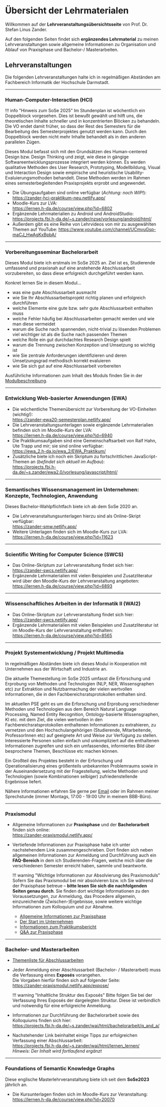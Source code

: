 # Übersicht der Lehrmaterialen

Willkommen auf der **Lehrveranstaltungsübersichtsseite** von Prof. Dr. Stefan Linus Zander. 

Auf den folgenden Seiten findet sich **ergänzendes Lehrmaterial** zu meinen Lehrveranstaltungen sowie allgemeine Informationen zu Organisation und Ablauf von Praxisphase und Bachelor-/ Masterarbeiten.

## Lehrveranstaltungen

Die folgenden Lehrveranstaltungen halte ich in regelmäßigen Abständen am Fachbereich Informatik der Hochschule Darmstadt.

---

### Human-Computer-Interaction (HCI)

!!! info "Hinweis zum SoSe 2025"
    Im Stundenplan ist wöchentlich ein Doppelblock vorgesehen. Dies ist bewußt gewählt und hilft uns, die theoretischen Inhalte schneller und in konzentrierten Blöcken zu behandeln. Die VO endet damit früher, so dass der Rest des     Semesters für die Bearbeitung des Semesterprojektes genutzt werden kann. Durch den Doppelblock werden nicht mehr Inhalte behandelt als in den anderen parallelen Zügen.  

Dieses Modul befasst sich mit den Grundsätzen des Human-centered Design bzw. Design Thinking und zeigt, wie diese in gängige Softwareentwicklungsprozesse integriert werden können. Es werden qualitative Methoden des User Research, Prototyping, Modellbildung, Visual und Interaction Design sowie empirische und heuristische Usability-Evaluierungsmothoden behandelt. Diese Methoden werden im Rahmen eines semesterbegleitenden Praxisprojekts erprobt und angewendet.

* Die Übungsaufgaben sind online verfügbar (_Achtung: noch WIP!_):  
    <https://zander-hci-praktikum-neu.netlify.app/>
* Moodle-Kurs zur LVA:  
    <https://lernen.h-da.de/course/view.php?id=6802>
* Ergänzende Lehrmaterialien zu Android und AndroidStudio:   
    <https://projects.fbi.h-da.de/~s.zander/nzse/vorlesung/android/html/>
* Außerdem gibt es eine Reihe von Lehrvideos von mir zu ausgewählten Themen auf YouTube:
    <https://www.youtube.com/channel/UCmvuGsp-maCJ_HwAgKxBpbA/>

---

### Vorbereitungsseminar Bachelorarbeit

Dieses Modul biete ich erstmals im SoSe 2025 an. Ziel ist es, Studierende umfassend und praxisnah auf eine anstehende Abschlussarbeit vorzubereiten, so dass diese erfolgreich durchgeführt werden kann.

Konkret lernen Sie in diesem Modul...

* was eine gute Abschlussarbeit ausmacht
* wie Sie Ihr Abschlussarbeitsprojekt richtig planen und erfolgreich durchführen
* welche Elemente eine gute bzw. sehr gute Abschlussarbeit enthalten muss
* welche Fehler häufig bei Abschlussarbeiten gemacht werden und wie man diese vermeidet
* warum die Suche nach spannenden, nicht-trivial zu lösenden Problemen viel wichtiger ist als die Suche nach passenden Themen
* welche Rolle ein gut durchdachtes Research Design spielt
* warum die Trennung zwischen Konzeption und Umsetzung so wichtig ist
* wie Sie zentrale Anforderungen identifizieren und deren Umsetzungsgrad methodisch korrekt evaluieren
* wie Sie sich gut auf eine Abschlussarbeit vorbereiten

Ausführliche Informationen zum Inhalt des Moduls finden Sie in der [Modulbeschreibung](https://obs.fbi.h-da.de/mhb/modul.php?nr=30.2672&sem=20231).

---

### Entwicklung Web-basierter Anwendungen (EWA)
* Die wöchentliche Themenübersicht zur Vorbereitung der VO-Einheiten (wichtig!):  
    <https://zander-ewa20-semesterplan.netlify.app/>
* Die Lehrveranstaltungsunterlagen sowie ergänzende Lehrmaterialien befinden sich im Moodle-Kurs der LVA:  
    <https://lernen.h-da.de/course/view.php?id=6940>
* Die Praktikumsaufgaben sind eine Gemeinschaftsarbeit von Ralf Hahn, Ute Trapp und mir; sie sind online verfügbar:  
    <https://ewa_2.h-da.io/ewa_2/EWA_Praktikum/>
* Zusätzliche biete ich noch ein Skriptum zu fortschrittlichen JavaScript-Themen an (_befindet sich aktuell im Aufbau_):  
    <https://projects.fbi.h-da.de/~s.zander/ewa2.0/vorlesung/javascript/html/>

---

### Semantisches Wissensmanagement im Unternehmen: Konzepte, Technologien, Anwendung

Dieses Bachelor-Wahlpflichtfach biete ich ab dem SoSe 2020 an.

* Die Lehrveranstaltungsunterlagen hierzu sind als Online-Skript verfügbar:  
    <https://zander-smw.netlify.app/>
* Weitere Unterlagen finden sich im Moodle-Kurs zur LVA:  
    <https://lernen.h-da.de/course/view.php?id=11623>

---

### Scientific Writing for Computer Science (SWCS)
* Das Online-Skriptum zur Lehrveranstaltung findet sich hier:  
    <https://zander-swcs.netlify.app/>
* Ergänzende Lehrmaterialien mit vielen Beispielen und Zusatzliteratur wird über den Moodle-Kurs der Lehrveranstaltung angeboten:  
    <https://lernen.h-da.de/course/view.php?id=6893>

---

### Wissenschaftliches Arbeiten in der Informatik II (WAI2)

* Das Online-Skriptum zur Lehrveranstaltung findet sich hier:  
    <https://zander-swcs.netlify.app/>
* Ergänzende Lehrmaterialien mit vielen Beispielen und Zusatzliteratur ist im Moodle-Kurs der Lehrveranstaltung enthalten:  
    <https://lernen.h-da.de/course/view.php?id=8565>

---

### Projekt Systementwicklung / Projekt Multimedia

In regelmäßigen Abständen biete ich dieses Modul in Kooperation mit Unternehmen aus der Wirtschaft und Industrie an. 

Die aktuelle Themestellung im SoSe 2025 umfasst die Erforschung und Erprobung von Methoden und Technologien (NLP, NER, Wissensgraphen etc) zur Extraktion und Nutzbarmachung der vielen wertvollen Informationen, die in den Fachbereichsratsprotokollen enthalten sind. 

Im aktuellen PSE geht es um die Erforschung und Erprobung verschiedener Methoden und Technologien aus dem Bereich Natural Language Processing, Named Entity Recognition, Ontology-basierte Wissensgraphen, KI etc. mit dem Ziel, die vielen wertvollen in den Fachbereichsratsprotokollen enthaltenen Informationen zu extrahieren, zu vernetzen und den Hochschulangehörigen (Studierende, Mitarbeitende, ProfessorInnen etc) auf geeignete Art und Weise zur Verfügung zu stellen. Interessierte Personen sollen einfach und unkompliziert auf die enthaltenen Informationen zugreifen und sich ein umfassendes, informiertes Bild über besprochene Themen, Beschlüsse etc machen können.

Ein Großteil des Projektes besteht in der Erforschung und Operationalisierung eines größenteils unbekannten Problemraums sowie in der Auseinandersetzung mit der Fragestellung, welche Methoden und Technologien (sowie Kombinationen selbiger) zufriedenstellende Ergebnisse liefert. 
<!--
Die aktuelle Themenstellung umfasst die Weiterentwicklung einer mobilen Flutter-App (we3ve) samt Node.js-Backend (Express).
Die App entstand in Kooperation mit der [Klinikon GmbH](https://www.klinikon.com/) und soll der breiten Masse den Zugang und die Nutzung von E-Mobilitätsangeboten ermöglichen und so die Verkehrswende weiter vorantreiben und unterstützen.
-->

Nähere Informationen erfahren Sie gerne per [Email](https://fbi.h-da.de/~s.zander) oder im Rahmen meiner Sprechstunde (immer Montags, 17:00 - 19:00 Uhr in meinem BBB-Büro).


<!-- Im WiSe 2021/2022 finden die o.g. LVAs in Kooperation mit dem Unternehmen [BCC Group International GmbH](https://bccgi.eu/) statt. Inhaltlich geht es um die _Visualisierung von Echtzeitdatenströmen mittels moderner Web- und Virtualisierungstechnologien_ (u.a. Web Assembly und Kubernetes). Das Vorhaben lässt sich in mehrere Teilprojekte (u.a. Technologie-Rechereche, GUI-Entwurf, Prototyping etc.) aufsplitten und beinhaltet mehrere Meilensteine.

Nähere Informationen zu den geplanten Teilprojekten finden sich in der  [Projektpräsentation](data/pse_project_overview.pdf). -->


---

### Praxismodul

* Allgemeine Informationen zur **Praxisphase** und der **Bachelorarbeit** finden sich online:  
    <https://zander-praxismodul.netlify.app/>

* Vertiefende Informationen zur Praxisphase habe ich unter nachstehendem Link zusammengeschrieben. 
    Dort finden sich neben allgemeinen Informationen zur Anmeldung und Durchführung auch ein **FAQ-Bereich** in dem ich Studierenden-Fragen, welche mich über die verschiedenen Semester erreicht haben, sammle und beantworte.

    !!! warning "Wichtige Informationen zur Absolvierung des Praxismoduls"
        Sofern Sie das Praxismodul bei mir absolvieren bzw. ich Sie während der Praxisphase betreue – **bitte lesen Sie sich die nachfolgenden Seiten genau durch**. Sie finden dort wichtige Informationen zu den Voraussetzungen, zur Anmeldung, das Procedere allgemein, einzureichende (Zwischen-)Ergebnisse, sowie weitere wichtige Informationen zum Kolloquium und zur Abnahme. 

    - [Allgemeine Informationen zur Praxisphase](https://zander-praxismodul.netlify.app/allg_informationen/)  
    - [Der Start im Unternehmen](https://zander-praxismodul.netlify.app/start_im_unternehmen/)  
    - [Informationen zum Praktikumsbericht](https://zander-praxismodul.netlify.app/bericht/)  
    - [Q&A zur Praxisphase](https://zander-praxismodul.netlify.app/q_a/)

---


### Bachelor- und Masterarbeiten

* [Themenliste für Abschlussarbeiten](themen.md)
    

* Jeder Anmeldung einer Abschlussarbeit (Bachelor- / Masterarbeit) muss die Verfassung eines **Exposés** vorangehen.  
    Die Vorgaben hierfür finden sich auf folgender Seite:  
    <https://zander-praxismodul.netlify.app/expose/>  
    
    !!! warning "Inhaltliche Struktur des Exposés"
        Bitte folgen Sie bei der Verfassung Ihres Exposés der dargelegten Struktur. Diese ist verbindlich und notwendig für eine erfolgreiche Anmeldung.


* Informationen zur Durchführung der Bachelorarbeit sowie des Kolloquiums finden sich hier:  
    <https://projects.fbi.h-da.de/~s.zander/wai/html/bachelorarbeit/q_and_a/>

* Nachstehender Link beinhaltet einige Tipps zur erfolgreichen Verfassung einer Abschlussarbeit:  
    <https://projects.fbi.h-da.de/~s.zander/wai/html/lernen_lernen/>  
    _Hinweis: Der Inhalt wird fortlaufend ergänzt_


---



### Foundations of Semantic Knowledge Graphs 

Diese englische Masterlehrveranstaltung biete ich seit dem **SoSe2023** jährlich an.

* Die Kursunterlagen finden sich im Moodle-Kurs zur Veranstaltung:  
    <https://lernen.h-da.de/course/view.php?id=20070>

